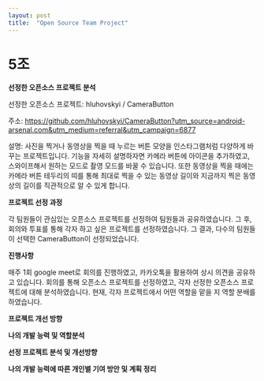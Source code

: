 ```yaml
---
layout: post
title:  "Open Source Team Project"
---
```


# 5조

**선정한 오픈소스 프로젝트 분석**

선정한 오픈소스 프로젝트: hluhovskyi / CameraButton

주소: https://github.com/hluhovskyi/CameraButton?utm_source=android-arsenal.com&utm_medium=referral&utm_campaign=6877

설명: 사진을 찍거나 동영상을 찍을 때 누르는 버튼 모양을 인스타그램처럼 다양하게 바꾸는 프로젝트입니다. 기능을 자세히 설명하자면 카메라 버튼에 아이콘을 추가하였고, 스와이프해서 원하는 모드로 촬영 모드를 바꿀 수 있습니다. 또한 동영상을 찍을 때에는 카메라 버튼 테두리의 띠를 통해 최대로 찍을 수 있는 동영상 길이와 지금까지 찍은 동영상의 길이를 직관적으로 알 수 있게 합니다. 


**프로젝트 선정 과정**

각 팀원들이 관심있는 오픈소스 프로젝트를 선정하여 팀원들과 공유하였습니다. 
그 후, 회의와 투표를 통해 각자 하고 싶은 프로젝트를 선정하였습니다.
그 결과, 다수의 팀원들이 선택한 CameraButton이 선정되었습니다.

**진행사항**

매주 1회 google meet로 회의를 진행하였고, 카카오톡을 활용하여 상시 의견을 공유하고 있습니다.
회의를 통해 오픈소스 프로젝트를 선정하였고, 각자 선정한 오픈소스 프로젝트에 대해 분석하였습니다. 
현재, 각자 프로젝트에서 어떤 역할을 맡을 지 역할 분배를 하였습니다.

**프로젝트 개선 방향**

**나의 개발 능력 및 역할분석**

**선정 프로젝트 분석 및 개선방향**

**나의 개발 능력에 따른 개인별 기여 방안 및 계획 정리**
